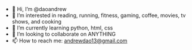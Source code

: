 - 👋 Hi, I’m @daoandrew
- 👀 I’m interested in reading, running, fitness, gaming, coffee, movies, tv shows, and cooking
- 🌱 I’m currently learning python, html, css
- 💞️ I’m looking to collaborate on ANYTHING
- 📫 How to reach me: andrewdao13@gmail.com

<!---
daoandrew/daoandrew is a ✨ special ✨ repository because its `README.md` (this file) appears on your GitHub profile.
You can click the Preview link to take a look at your changes.
--->
